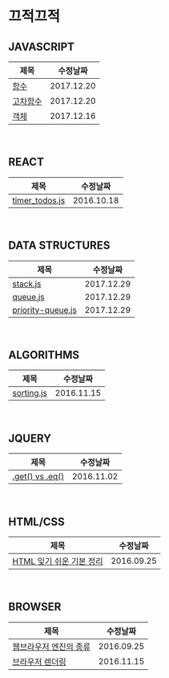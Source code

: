 끄적끄적
======================

## JAVASCRIPT
|제목|수정날짜|
| ---- | ---- |
|[함수](https://github.com/pinkstarfish/pinkstarfish.github.io/blob/master/javascript/2017/12/20/basic-function.md)|2017.12.20|
|[고차함수](https://github.com/pinkstarfish/pinkstarfish.github.io/blob/master/javascript/2017/12/20/higher-order-function.md)|2017.12.20|
|[객체](https://github.com/pinkstarfish/pinkstarfish.github.io/blob/master/javascript/2017/12/26/basic-object.md)|2017.12.16|

<br>

## REACT
|제목|수정날짜|
| ---- | ---- |
|[timer_todos.js](https://github.com/pinkstarfish/pinkstarfish.github.io/blob/master/react/2016/10/18/timer_todos.js)|2016.10.18|

<br>

## DATA STRUCTURES
|제목|수정날짜|
| ---- | ---- |
|[stack.js](https://github.com/pinkstarfish/pinkstarfish.github.io/blob/master/data-structures/2017/12/29/stack.js)|2017.12.29|
|[queue.js](https://github.com/pinkstarfish/pinkstarfish.github.io/blob/master/data-structures/2017/12/29/queue.js)|2017.12.29|
|[priority-queue.js](https://github.com/pinkstarfish/pinkstarfish.github.io/blob/master/data-structures/2017/12/29/priority-queue.js)|2017.12.29|

<br>

## ALGORITHMS
|제목|수정날짜|
| ---- | ---- |
|[sorting.js](https://github.com/pinkstarfish/pinkstarfish.github.io/blob/master/algorithms/2016/11/15/sorting.js)|2016.11.15|

<br>

## JQUERY
|제목|수정날짜|
| ---- | ---- |
|[.get() vs .eq()](https://github.com/pinkstarfish/pinkstarfish.github.io/blob/master/jquery/2016/11/02/get_vs_eq.md)|2016.11.02|

<br>

## HTML/CSS
|제목|수정날짜|
| ---- | ---- |
|[HTML 잊기 쉬운 기본 정리](https://github.com/pinkstarfish/pinkstarfish.github.io/blob/master/html_css/2016/09/25/html_basic.md)|2016.09.25|

<br>

## BROWSER
|제목|수정날짜|
| ---- | ---- |
|[웹브라우저 엔진의 종류](https://github.com/pinkstarfish/pinkstarfish.github.io/blob/master/browser/2016/09/25/webbrowser_engine.md)|2016.09.25|
|[브라우저 렌더링](https://github.com/pinkstarfish/pinkstarfish.github.io/blob/master/browser/2016/11/15/rendering.md)|2016.11.15|